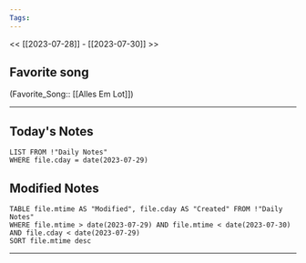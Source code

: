 ```yaml
---
Tags:
---
```

<< [[2023-07-28]] - [[2023-07-30]] >>
## Favorite song
(Favorite_Song:: [[Alles Em Lot]])

___
## Today's Notes
```dataview
LIST FROM !"Daily Notes"
WHERE file.cday = date(2023-07-29)
```
## Modified Notes
```dataview
TABLE file.mtime AS "Modified", file.cday AS "Created" FROM !"Daily Notes" 
WHERE file.mtime > date(2023-07-29) AND file.mtime < date(2023-07-30) AND file.cday < date(2023-07-29)
SORT file.mtime desc
```
___

